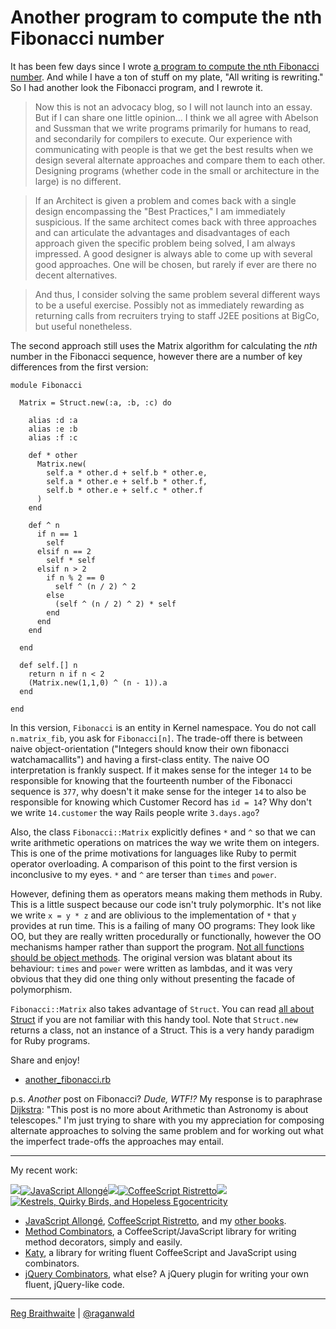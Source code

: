 Another program to compute the nth Fibonacci number
===

It has been few days since I wrote [a program to compute the nth Fibonacci number](http://github.com/raganwald/homoiconic/tree/master/2008-12-12/fibonacci.md#readme). And while I have a ton of stuff on my plate, "All writing is rewriting." So I had another look the Fibonacci program, and I rewrote it.

> Now this is not an advocacy blog, so I will not launch into an essay. But if I can share one little opinion... I think we all agree with Abelson and Sussman that we write programs primarily for humans to read, and secondarily for compilers to execute. Our experience with communicating with people is that we get the best results when we design several alternate approaches and compare them to each other. Designing programs (whether code in the small or architecture in the large) is no different.

> If an Architect is given a problem and comes back with a single design encompassing the "Best Practices," I am immediately suspicious. If the same architect comes back with three approaches and can articulate the advantages and disadvantages of each approach given the specific problem being solved, I am always impressed. A good designer is always able to come up with several good approaches. One will be chosen, but rarely if ever are there no decent alternatives.

> And thus, I consider solving the same problem several different ways to be a useful exercise. Possibly not as immediately rewarding as returning calls from recruiters trying to staff J2EE positions at BigCo, but useful nonetheless.

The second approach still uses the Matrix algorithm for calculating the _nth_ number in the Fibonacci sequence, however there are a number of key differences from the first version:

	module Fibonacci
  
	  Matrix = Struct.new(:a, :b, :c) do
    
	    alias :d :a
	    alias :e :b
	    alias :f :c
    
	    def * other
	      Matrix.new(
	        self.a * other.d + self.b * other.e, 
	        self.a * other.e + self.b * other.f,
	        self.b * other.e + self.c * other.f
	      )
	    end
    
	    def ^ n
	      if n == 1
	        self
	      elsif n == 2
	        self * self
	      elsif n > 2
	        if n % 2 == 0
	          self ^ (n / 2) ^ 2
	        else
	          (self ^ (n / 2) ^ 2) * self
	        end
	      end
	    end
    
	  end
  
	  def self.[] n
	    return n if n < 2
	    (Matrix.new(1,1,0) ^ (n - 1)).a
	  end
  
	end

In this version, `Fibonacci` is an entity in Kernel namespace. You do not call `n.matrix_fib`, you ask for `Fibonacci[n]`. The trade-off there is between naive object-orientation ("Integers should know their own fibonacci watchamacallits") and having a first-class entity. The naive OO interpretation is frankly suspect. If it makes sense for the integer `14` to be responsible for knowing that the fourteenth number of the Fibonacci sequence is `377`, why doesn't it make sense for the integer `14` to also be responsible for knowing which Customer Record has `id = 14`? Why don't we write `14.customer` the way Rails people write `3.days.ago`?

Also, the class `Fibonacci::Matrix` explicitly defines `*` and `^` so that we can write arithmetic operations on matrices the way we write them on integers. This is one of the prime motivations for languages like Ruby to permit operator overloading. A comparison of this point to the first version is inconclusive to my eyes. `*` and `^` are terser than `times` and `power`.

However, defining them as operators means making them methods in Ruby. This is a little suspect because our code isn't truly polymorphic. It's not like we write `x = y * z` and are oblivious to the implementation of `*` that `y` provides at run time. This is a failing of many OO programs: They look like OO, but they are really written procedurally or functionally, however the OO mechanisms hamper rather than support the program. [Not all functions should be object methods](http://weblog.raganwald.com/2007/10/too-much-of-good-thing-not-all.html "Too much of a good thing: not all functions should be object methods"). The original version was blatant about its behaviour: `times` and `power` were written as lambdas, and it was very obvious that they did one thing only without presenting the facade of polymorphism.

`Fibonacci::Matrix` also takes advantage of `Struct`. You can read [all about Struct](http://blog.grayproductions.net/articles/all_about_struct) if you are not familiar with this handy tool. Note that `Struct.new` returns a class, not an instance of a Struct. This is a very handy paradigm for Ruby programs.

Share and enjoy!

*	[another\_fibonacci.rb](http:another_fibonacci.rb)

p.s. *Another* post on Fibonacci? *Dude, WTF!?* My response is to paraphrase [Dijkstra](http://thinkexist.com/quotation/computer_science_is_no_more_about_computers_than/334131.html "Edsger Dijkstra quotes"): "This post is no more about Arithmetic than Astronomy is about telescopes." I'm just trying to share with you my appreciation for composing alternate approaches to solving the same problem and for working out what the imperfect trade-offs the approaches may entail.

---

My recent work:

![](http://i.minus.com/iL337yTdgFj7.png)[![JavaScript Allongé](http://i.minus.com/iW2E1A8M5UWe6.jpeg)](http://leanpub.com/javascript-allonge "JavaScript Allongé")![](http://i.minus.com/iL337yTdgFj7.png)[![CoffeeScript Ristretto](http://i.minus.com/iMmGxzIZkHSLD.jpeg)](http://leanpub.com/coffeescript-ristretto "CoffeeScript Ristretto")![](http://i.minus.com/iL337yTdgFj7.png)[![Kestrels, Quirky Birds, and Hopeless Egocentricity](http://i.minus.com/ibw1f1ARQ4bhi1.jpeg)](http://leanpub.com/combinators "Kestrels, Quirky Birds, and Hopeless Egocentricity")

* [JavaScript Allongé](http://leanpub.com/javascript-allonge), [CoffeeScript Ristretto](http://leanpub.com/coffeescript-ristretto), and my [other books](http://leanpub.com/u/raganwald).
* [Method Combinators](https://github.com/raganwald/method-combinators), a CoffeeScript/JavaScript library for writing method decorators, simply and easily.
* [Katy](http://github.com/raganwald/Katy), a library for writing fluent CoffeeScript and JavaScript using combinators.
* [jQuery Combinators](http://github.com/raganwald/jquery-combinators), what else? A jQuery plugin for writing your own fluent, jQuery-like code.  

---

[Reg Braithwaite](http://braythwayt.com) | [@raganwald](http://twitter.com/raganwald)
